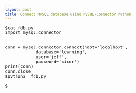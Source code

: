 ```yaml
---
layout: post
title: Connect MySQL database using MySQL-Connector Python  
---
```


<pre>
$cat fdb.py
import mysql.connector


conn = mysql.connector.connect(host='localhost',
			database='learning',
			user='jeff',
			password='sixer')
print(conn)
conn.close
$python3  fdb.py
<mysql.connector.connection_cext.CMySQLConnection object at 0x7f143fc84790>
$

</pre>